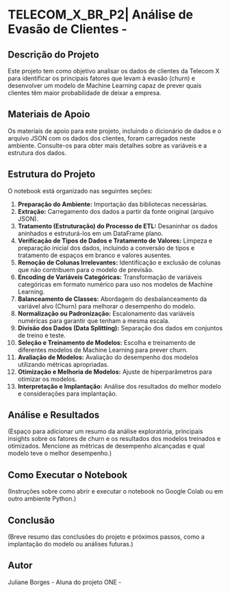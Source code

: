# TELECOM_X_BR_P2| Análise de Evasão de Clientes - 

## Descrição do Projeto

Este projeto tem como objetivo analisar os dados de clientes da Telecom X para identificar os principais fatores que levam à evasão (churn) e desenvolver um modelo de Machine Learning capaz de prever quais clientes têm maior probabilidade de deixar a empresa.

## Materiais de Apoio

Os materiais de apoio para este projeto, incluindo o dicionário de dados e o arquivo JSON com os dados dos clientes, foram carregados neste ambiente. Consulte-os para obter mais detalhes sobre as variáveis e a estrutura dos dados.

## Estrutura do Projeto

O notebook está organizado nas seguintes seções:

1.  **Preparação do Ambiente:** Importação das bibliotecas necessárias.
2.  **Extração:** Carregamento dos dados a partir da fonte original (arquivo JSON).
3.  **Tratamento (Estruturação) do Processo de ETL:** Desaninhar os dados aninhados e estruturá-los em um DataFrame plano.
4.  **Verificação de Tipos de Dados e Tratamento de Valores:** Limpeza e preparação inicial dos dados, incluindo a conversão de tipos e tratamento de espaços em branco e valores ausentes.
5.  **Remoção de Colunas Irrelevantes:** Identificação e exclusão de colunas que não contribuem para o modelo de previsão.
6.  **Encoding de Variáveis Categóricas:** Transformação de variáveis categóricas em formato numérico para uso nos modelos de Machine Learning.
7.  **Balanceamento de Classes:** Abordagem do desbalanceamento da variável alvo (Churn) para melhorar o desempenho do modelo.
8.  **Normalização ou Padronização:** Escalonamento das variáveis numéricas para garantir que tenham a mesma escala.
9.  **Divisão dos Dados (Data Splitting):** Separação dos dados em conjuntos de treino e teste.
10. **Seleção e Treinamento de Modelos:** Escolha e treinamento de diferentes modelos de Machine Learning para prever churn.
11. **Avaliação de Modelos:** Avaliação do desempenho dos modelos utilizando métricas apropriadas.
12. **Otimização e Melhoria de Modelos:** Ajuste de hiperparâmetros para otimizar os modelos.
13. **Interpretação e Implantação:** Análise dos resultados do melhor modelo e considerações para implantação.

## Análise e Resultados

(Espaço para adicionar um resumo da análise exploratória, principais insights sobre os fatores de churn e os resultados dos modelos treinados e otimizados. Mencione as métricas de desempenho alcançadas e qual modelo teve o melhor desempenho.)

## Como Executar o Notebook

(Instruções sobre como abrir e executar o notebook no Google Colab ou em outro ambiente Python.)

## Conclusão

(Breve resumo das conclusões do projeto e próximos passos, como a implantação do modelo ou análises futuras.)

## Autor

Juliane Borges - Aluna do projeto ONE - 
